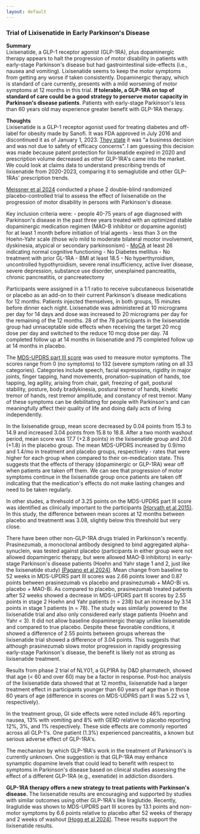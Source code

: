 ```yaml
---
layout: default
---
```


### Trial of Lixisenatide in Early Parkinson's Disease

**Summary**  
Lixisenatide, a GLP-1 receptor agonist (GLP-1RA), plus dopaminergic therapy appears to halt the progression of motor disability in patients with early-stage Parkinson's disease but had gastrointestinal side-effects (i.e., nausea and vomiting). Lixisenatide seems to keep the motor symptoms from getting any worse if taken consistently. Dopaminergic therapy, which is standard of care currently, presents with a mild worsening of motor symptoms at 12 months in this trial. **If tolerable, a GLP-1RA on top of standard of care could be a good strategy to perserve motor capacity in Parkinson's disease patients**. Patients with early-stage Parkinson's less than 60 years old may experience greater benefit with GLP-1RA therapy. 

**Thoughts**  
Lixisenatide is a GLP-1 receptor agonist used for treating diabetes and off-label for obesity made by Sanofi. It was FDA approved in July 2016 and discontinued it as of January 1, 2023. [They state](https://professionals.optumrx.com/content/dam/optum3/professional-optumrx/news/rxnews/drug-withdrawls/drugwithdrawal_adlyxin_2023-0117.pdf) it was "a business decision and was not due to safety of efficacy concerns". I am guessing this decision was made because patent protection for lixisenatide expired in 2020 and prescription volume decreased as other GLP-1RA's came into the market. We could look at claims data to understand prescribing trends of lixisenatide from 2020-2023, comparing it to semaglutide and other GLP-1RAs' prescription trends. 

[Meissner et al 2024](https://pubmed.ncbi.nlm.nih.gov/38598572/) conducted a phase 2 double-blind randomized placebo-controlled trial to assess the effect of lixisenatide on the progression of motor disability in persons with Parkinson's disease. 

Key inclusion criteria were: 
	- people 40-75 years of age diagnosed with Parkinson's disease in the past three years treated with an optimized stable dopaminergic medication regimen (MAO-B inhibitor or dopamine agonist) for at least 1 month before initiation of trial agents
	- less than 3 on the Hoehn-Yahr scale (those w/o mild to moderate bilateral mootor involvement, dyskinesia, atypical or secondary parkinsonism)
	- [MoCA](https://geriatrictoolkit.missouri.edu/cog/MoCA-8.3-English-Test-2018-04.pdf) at least 26 indicating normal cognitive functioning
	- No Diabetes mellitus 
	- No treatment with prior GL-1RA
	- BMI at least 18.5
	- No hyperthyroidism, uncontrolled hypothyroidism, severe renal insufficiency, active liver disease, severe depression, substance use disorder, unexplained pancreatitis, chronic pancreatitis, or pancreatectomy


Participants were assigned in a 1:1 ratio to receive subcutaneous lixisenatide or placebo as an add-on to their current Parkinson's disease medications for 12 months. Patients injected themselves, in both groups, 15 minutes before dinner each night. Lixisenatide was administered at 10 micrograms per day for 14 days and dose was increased to 20 micrograms per day for the remaining of the 12 months. 28 of the 78 participants in the lixisenatide group had unnaceptable side effects when receiving the target 20 mcg dose per day and switched to the reduce 10 mcg dose per day. 74 completed follow up at 14 months in lixisenatide and 75 completed follow up at 14 months in placebo. 

The [MDS-UPDRS part III score](https://www.movementdisorders.org/MDS-Files1/PDFs/Rating-Scales/MDS-UPDRS_English_FINAL.pdf) was used to measure motor symptoms. The scores range from 0 (no symptoms) to 132 (severe symptom rating on all 33 categories). Categories include speech, facial expressions, rigidity in major joints, finger tapping, hand movements, pronation-supination of hands, toe tapping, leg agility, arising from chair, gait, freezing of gait, postural stability, posture, body bradykinesia, postural tremor of hands, kinetic tremor of hands, rest tremor amplitude, and constancy of rest tremor. Many of these symptoms can be debilitating for people with Parkinson's and can meaningfully affect their quality of life and doing daily acts of living independently. 

In the lixisenatide group, mean score decreased by 0.04 points from 15.3 to 14.9 and increased 3.04 points from 15.8 to 18.8. After a two month washout period, mean score was 17.7 (+2.8 points) in the lixisenatide group and 20.6 (+1.8) in the placebo group. The mean MDS-UPDRS increased by 0.9/mo and 1.4/mo in treatment and placebo groups, respectively - rates that were higher for each group when compared to their on-medication state. This suggests that the effects of therapy (dopaminergic or GLP-1RA) wear off when patients are taken off them. We can see that progression of motor symptoms continue in the lixisenatide group once patients are taken off indicating that the medication's effects do not make lasting changes and need to be taken regularly. 

In other studes, a threhsold of 3.25 points on the MDS-UPDRS part III score was identified as clinically important to the participants [(Horvath et al 2015)](https://pubmed.ncbi.nlm.nih.gov/26578041/). In this study, the difference between mean scores at 12 months between placebo and treatmentt was 3.08, slightly below this threshold but very close. 

There have been other non-GLP-1RA drugs trialed in Parkinson's recently. Prasinezumab, a monoclonal antibody designed to bind aggregated alpha-synuclein, was tested against placebo (participants in either group were not allowed dopamingeric therapy, but were allowed MAO-B inhibitors) in early-stage Parkinson's disease patients (Hoehn and Yahr stage 1 and 2, just like the lixisenatide study) [(Pagano et al 2024)](https://www.nature.com/articles/s41591-024-02886-y). Mean change from baseline to 52 weeks in MDS-UPDRS part III scores was 2.66 points lower and 0.87 points between prasinezumab vs placebo and prasinezumab + MAO-Bi vs. placebo + MAO-Bi. As compared to placebo, prasinezumab treated patients after 52 weeks showed a decrease in MDS-UPDRS part III scores by 2.55 points in stage 2 Hoehn and Yahr patients (n = 238) but an increase by 3.14 points in stage 1 patients (n = 78). The study was similarly powered to the lixisenatide trial and also only considered early stage patients (Hoehn and Yahr < 3). It did not allow baseline dopaminergic therapy unlike lixisenatide and compared to true placebo. Despite these favorable conditions, it showed a difference of 2.55 points between groups whereas the lixisenatide trial showed a difference of 3.04 points. This suggests that although prasinezumab slows motor progression in rapidly progressing early-stage Parkinson's disease, the benefit is likely not as strong as lixisenatide treatment.  

Results from phase 2 trial of NLY01, a GLP1RA by D&D pharmatech, showed that age (< 60 and over 60) may be a factor in response. Post-hoc analysis of the lixisenatide data showed that at 12 months, lixisenatide had a larger treatment effect in participants younger than 60 years of age than in those 60 years of age (difference in scores on MDS-UDPRS part II was 5.22 vs 1, respectively). 

In the treatment group, GI side effects were noted include 46% reporting nausea, 13% with vomiting and 8% with GERD relative to placebo reporting 12%, 3%, and 1% respectively. These side effects are commonly reported across all GLP-1's. One patient (1.3%) experienced pancreatitis, a known but serious adverse effect of GLP-1RA's.  

The mechanism by which GLP-1RA's work in the treatment of Parkinson's is currently unknown. One suggestion is that GLP-1RA may enhance synamptic dopamine levels that could lead to benefit with respect to symptoms in Parkinson's disease based on clinical studies assessing the effect of a different GLP-1RA (e.g., exenatide) in addiction disorders. 

**GLP-1RA therapy offers a new strategy to treat patients with Parkinson's disease.** The lixisenatide results are encouraging and supported by studies with similar outcomes using other GLP-1RA's like liraglutide. Recently, liraglutide was shown to MDS-UPDRS part III scores by 13.1 points and non-motor symptoms by 6.6 points relative to placebo after 52 weeks of therapy and 2 weeks of washout [(Hogg et al 2024)](https://papers.ssrn.com/sol3/papers.cfm?abstract_id=4212371). These results support the lixisenatide results. 


<!-- Open questions include: Does the effect of lixisenatide persist with longer exposure (> 1 year) and at other (later) stages of Parkinson's? Does lixisenatide have a long-lasting effect? We may need a longer wash out. Does this scale to different ethnicities and populations of people? What is the optimal dose - only one dose was tested? -->

<!-- This trial considered participants early in the course of their disease and already had a positive response to dopaminergic medications - a group of individuals who may benefit from a neuroprotective agent such as lixisenatide. In trials that recruited newly diagnosed treatment-naive patients, one-third of them began receiving treatment for symptoms within one year of follow up which introduced a confounding factor in interpretating trial results. -->




